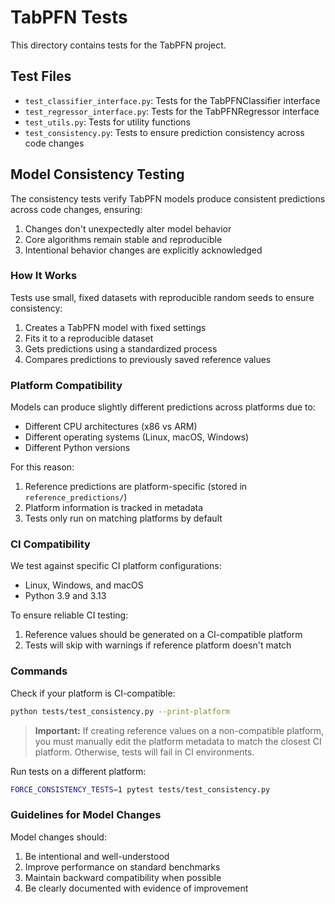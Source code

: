 # TabPFN Tests

This directory contains tests for the TabPFN project.

## Test Files

- `test_classifier_interface.py`: Tests for the TabPFNClassifier interface
- `test_regressor_interface.py`: Tests for the TabPFNRegressor interface 
- `test_utils.py`: Tests for utility functions
- `test_consistency.py`: Tests to ensure prediction consistency across code changes

## Model Consistency Testing

The consistency tests verify TabPFN models produce consistent predictions across code changes, ensuring:

1. Changes don't unexpectedly alter model behavior
2. Core algorithms remain stable and reproducible 
3. Intentional behavior changes are explicitly acknowledged

### How It Works

Tests use small, fixed datasets with reproducible random seeds to ensure consistency:

1. Creates a TabPFN model with fixed settings
2. Fits it to a reproducible dataset
3. Gets predictions using a standardized process
4. Compares predictions to previously saved reference values

### Platform Compatibility

Models can produce slightly different predictions across platforms due to:
- Different CPU architectures (x86 vs ARM)
- Different operating systems (Linux, macOS, Windows)
- Different Python versions

For this reason:
1. Reference predictions are platform-specific (stored in `reference_predictions/`)
2. Platform information is tracked in metadata
3. Tests only run on matching platforms by default

### CI Compatibility

We test against specific CI platform configurations:
- Linux, Windows, and macOS
- Python 3.9 and 3.13

To ensure reliable CI testing:
1. Reference values should be generated on a CI-compatible platform
2. Tests will skip with warnings if reference platform doesn't match

### Commands

Check if your platform is CI-compatible:
```bash
python tests/test_consistency.py --print-platform
```

> **Important:** If creating reference values on a non-compatible platform, you must manually edit the platform metadata to match the closest CI platform. Otherwise, tests will fail in CI environments.

Run tests on a different platform:
```bash
FORCE_CONSISTENCY_TESTS=1 pytest tests/test_consistency.py
```

### Guidelines for Model Changes

Model changes should:
1. Be intentional and well-understood
2. Improve performance on standard benchmarks
3. Maintain backward compatibility when possible
4. Be clearly documented with evidence of improvement